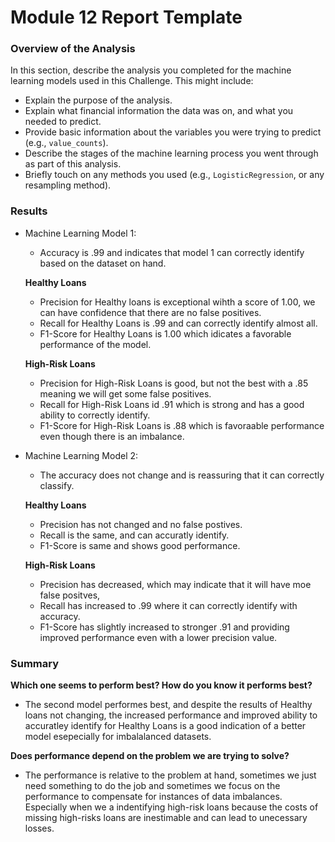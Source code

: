 # Module 12 Report Template

### Overview of the Analysis

In this section, describe the analysis you completed for the machine learning models used in this Challenge. This might include:

* Explain the purpose of the analysis.
* Explain what financial information the data was on, and what you needed to predict.
* Provide basic information about the variables you were trying to predict (e.g., `value_counts`).
* Describe the stages of the machine learning process you went through as part of this analysis.
* Briefly touch on any methods you used (e.g., `LogisticRegression`, or any resampling method).

### Results

* Machine Learning Model 1:
    - Accuracy is .99 and indicates that model 1 can correctly identify based on the dataset on hand.
      
    **Healthy Loans**
    - Precision for Healthy loans is exceptional wihth a score of 1.00, we can have confidence that there are no false positives.
    - Recall for Healthy Loans is .99 and can correctly identify almost all.
    - F1-Score for Healthy Loans is 1.00 which idicates a favorable performance of the model.
      
    **High-Risk Loans**
    - Precision for High-Risk Loans is good, but not the best with a .85 meaning we will get some false positives.
    - Recall for High-Risk Loans id .91 which is strong and has a good ability to correctly identify.
    - F1-Score for High-Risk Loans is .88 which is favoraable performance even though there is an imbalance.

* Machine Learning Model 2:
    - The accuracy does not change and is reassuring that it can correctly classify.
    
     **Healthy Loans**
     - Precision has not changed and no false postives.
     - Recall is the same, and can accuratly identify.
     - F1-Score is same and shows good performance.
       
     **High-Risk Loans**
     - Precision has decreased, which may indicate that it will have moe false positves,
     - Recall has increased to .99 where it can correctly identify with accuracy.
     - F1-Score has slightly increased to stronger .91 and providing improved performance even with a lower precision value.

### Summary
**Which one seems to perform best? How do you know it performs best?**

- The second model performes best, and despite the results of Healthy loans not changing, the increased performance and improved ability to accuratley identify for Healthy Loans is a good indication of a better model esepecially for imbalalanced datasets.

**Does performance depend on the problem we are trying to solve?**

- The performance is relative to the problem at hand, sometimes we just need something to do the job and sometimes we focus on the performance to compensate for instances of data imbalances. Especially when we a indentifying high-risk loans because the costs of missing high-risks loans are inestimable and can lead to unecessary losses.

